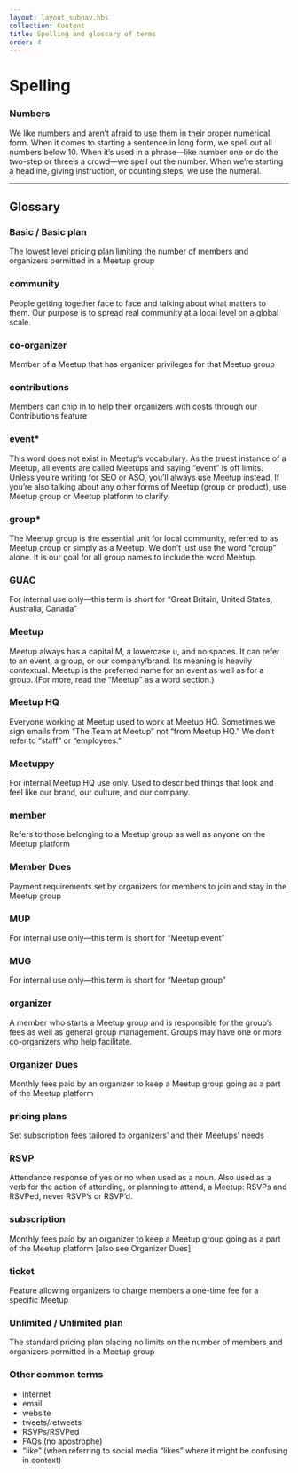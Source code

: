 ```yaml
---
layout: layout_subnav.hbs
collection: Content
title: Spelling and glossary of terms
order: 4
---
```


# Spelling

### Numbers
We like numbers and aren’t afraid to use them in their proper numerical form. When it comes to starting a sentence in long form, we spell out all numbers below 10. When it’s used in a phrase—like number one or do the two-step or three’s a crowd—we spell out the number. When we’re starting a headline, giving instruction, or counting steps, we use the numeral. 

---------------------------------------

## Glossary
### Basic / Basic plan
The lowest level pricing plan limiting the number of members and organizers permitted in a Meetup group


### community 
People getting together face to face and talking about what matters to them. Our purpose is to spread real community at a local level on a global scale. 


### co-organizer
Member of a Meetup that has organizer privileges for that Meetup group


### contributions 
Members can chip in to help their organizers with costs through our Contributions feature


### event* 
This word does not exist in Meetup’s vocabulary. As the truest instance of a Meetup, all events are called Meetups and saying “event” is off limits. Unless you’re writing for SEO or ASO, you’ll always use Meetup instead. If you’re also talking about any other forms of Meetup (group or product), use Meetup group or Meetup platform to clarify. 


### group* 
The Meetup group is the essential unit for local community, referred to as Meetup group or simply as a Meetup. We don’t just use the word “group” alone. It is our goal for all group names to include the word Meetup. 

### GUAC
For internal use only—this term is short for “Great Britain, United States, Australia, Canada”


### Meetup 
Meetup always has a capital M, a lowercase u, and no spaces. It can refer to an event, a group, or our company/brand. Its meaning is heavily contextual. Meetup is the preferred name for an event as well as for a group. (For more, read the “Meetup” as a word section.)


### Meetup HQ
Everyone working at Meetup used to work at Meetup HQ. Sometimes we sign emails from “The Team at Meetup” not  “from Meetup HQ.” We don’t refer to “staff” or “employees.”


### Meetuppy
For internal Meetup HQ use only. Used to described things that look and feel like our brand, our culture, and our company.


### member
Refers to those belonging to a Meetup group as well as anyone on the Meetup platform


### Member Dues
Payment requirements set by organizers for members to join and stay in the Meetup group


### MUP
For internal use only—this term is short for “Meetup event”


### MUG
For internal use only—this term is short for “Meetup group”


### organizer
A member who starts a Meetup group and is responsible for the group’s fees as well as general group management. Groups may have one or more co-organizers who help facilitate.


### Organizer Dues
Monthly fees paid by an organizer to keep a Meetup group going as a part of the Meetup platform


### pricing plans
Set subscription fees tailored to organizers’ and their Meetups’ needs 


### RSVP
Attendance response of yes or no when used as a noun. Also used as a verb for the action of attending, or planning to attend, a Meetup: RSVPs and RSVPed, never RSVP’s or RSVP’d. 


### subscription
Monthly fees paid by an organizer to keep a Meetup group going as a part of the Meetup platform [also see Organizer Dues]


### ticket
Feature allowing organizers to charge members a one-time fee for a specific Meetup


### Unlimited / Unlimited plan
The standard pricing plan placing no limits on the number of members and organizers permitted in a Meetup group


### Other common terms
* internet
* email
* website
* tweets/retweets
* RSVPs/RSVPed
* FAQs (no apostrophe) 
* “like” (when referring to social media “likes” where it might be confusing in context)
